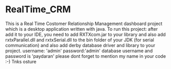 # RealTime_CRM
This is a Real Time Costomer Relationship Management dashboard project which is a desktop application written with java.
To run this project: after add it to your IDE, you need to add RXTXcom.jar to your library and also add rxtxParallel.dll 
and rxtxSerial.dll to the bin folder of your JDK (for serial communication) and also add derby database driver and library
to your project.
username: 'admin' password:'admin'  database username and password is 'paydaran'
please dont forget to mention my name in your code :-)
Tnks
osture

